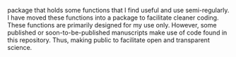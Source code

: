 package that holds some functions that I find useful and use semi-regularly. I have moved these functions into a package to facilitate cleaner coding. These functions are primarily designed for my use only. However, some published or soon-to-be-published manuscripts make use of code found in this repository. Thus, making public to facilitate open and transparent science.

